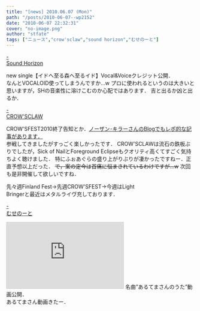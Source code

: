 ```yaml
---
title: "[news] 2010.06.07 (Mon)"
path: "/posts/2010-06-07--wp2152"
date: "2010-06-07 22:32:31"
cover: "no-image.png"
author: "stfate"
tags: ["ニュース","crow'sclaw","sound horizon","むせのーと"]
---
```


<style type="text/css">
<!--
p {white-space: pre-wrap};
-->
</style>

<a  href="http://www.soundhorizon.com/information/index.html#100607b" target="_blank">- Sound Horizon</a>
<div >new single【イドへ至る森へ至るイド】Vocal&Voiceクレジット公開．
<div >なんとVOCALOID使ってしまうんですか…w
プロに使われるというのは大きいと思いますが，SHの音楽性に溶けこむのか心配ではあります．
吉と出るか凶と出るか．</div></div>

<a  href="http://www.crowsclaw.info/diary.php" target="_blank">- CROW'SCLAW</a>
<div >CROW'SFEST2010終了告知とか．<a href="http://cobhc.blog40.fc2.com/" target="_blank">ノーザン･キラーさんのBlogでもレポ的な記事があります．</a>
<div >参戦してきましたがすっごく楽しかったです．
CROW'SCLAWは流石の鉄板ぶりでしたが，Sick of NailとForeground Eclipseもクオリティ高くてすごく気持ちよく聴けました．
特にふぉあぐらの盛り上がりぶりが凄かったですねー．正直予想以上だった．
<del datetime="2010-06-07T13:21:16+00:00">で，案の定今は首痛に悩まされているわけですが…w</del>
次回も是非開催して欲しいですね．

先々週Finland Fest->先週CROW'SFEST->今週はLight Bringerと最近はメタルライヴ充しております．</div></div>

<a  href="http://musenote.blog10.fc2.com/" target="_blank">- むせのーと</a>
<div ><iframe width="312" height="176" src="http://ext.nicovideo.jp/thumb/nm10954693" scrolling="no" style="border:solid 1px #CCC;" frameborder="0"><a href="http://www.nicovideo.jp/watch/nm10954693">【ニコニコ動画】あるてまさんのうた</a></iframe>
名曲”あるてまさんのうた”動画公開．
<div >あるてまさん動画きたー．</div></div>